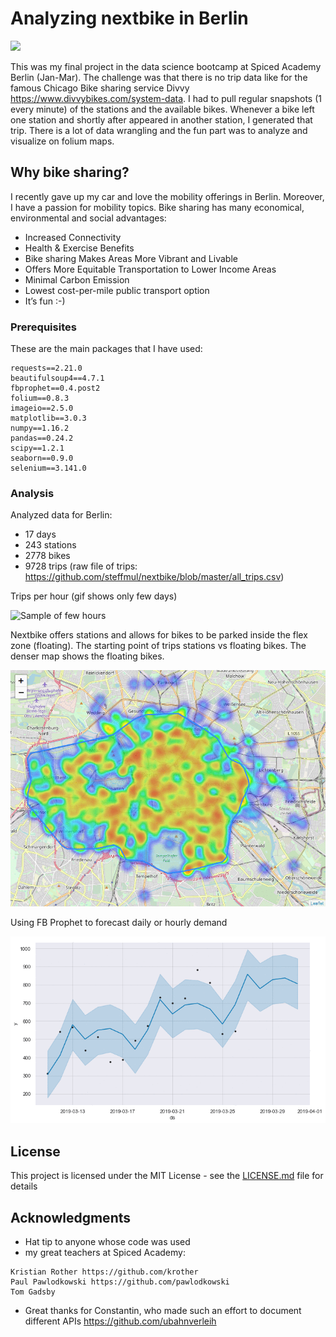 # Analyzing nextbike in Berlin

<img src="https://biking.city/wp-content/uploads/2018/08/deezer-nextbike-bike-sharing-logo.jpg" width="150">

This was my final project in the data science bootcamp at Spiced Academy Berlin (Jan-Mar). The challenge was that there is no trip data like for the famous Chicago Bike sharing service Divvy https://www.divvybikes.com/system-data. I had to pull regular snapshots (1 every minute) of the stations and the available bikes. Whenever a bike left one station and shortly after appeared in another station, I generated that trip. There is a lot of data wrangling and the fun part was to analyze and visualize on folium maps.



## Why bike sharing?

I recently gave up my car and love the mobility offerings in Berlin. Moreover, I have a passion for mobility topics. Bike sharing has many economical, environmental and social advantages:
- Increased Connectivity
- Health & Exercise Benefits
- Bike sharing Makes Areas More Vibrant and Livable
- Offers More Equitable Transportation to Lower Income Areas
- Minimal Carbon Emission
- Lowest cost-per-mile public transport option
- It’s fun :-)


### Prerequisites

These are the main packages that I have used:

```
requests==2.21.0
beautifulsoup4==4.7.1
fbprophet==0.4.post2
folium==0.8.3
imageio==2.5.0
matplotlib==3.0.3
numpy==1.16.2
pandas==0.24.2
scipy==1.2.1
seaborn==0.9.0
selenium==3.141.0
```

### Analysis

Analyzed data for Berlin: 
* 17 days
* 243 stations
* 2778 bikes
* 9728 trips (raw file of trips: https://github.com/steffmul/nextbike/blob/master/all_trips.csv)

Trips per hour (gif shows only few days)

![Sample of few hours](https://raw.githubusercontent.com/steffmul/nextbike/master/nextbike_sample.gif)

Nextbike offers stations and allows for bikes to be parked inside the flex zone (floating). The starting point of trips stations vs floating bikes. The denser map shows the floating bikes.

![Heatmap of stations vs floating](https://raw.githubusercontent.com/steffmul/nextbike/master/floating%20vs%20stations2.gif)

Using FB Prophet to forecast daily or hourly demand

![Forecasting daily or hourly demand](https://raw.githubusercontent.com/steffmul/nextbike/master/forecast.gif)



## License

This project is licensed under the MIT License - see the [LICENSE.md](LICENSE.md) file for details

## Acknowledgments

* Hat tip to anyone whose code was used
* my great teachers at Spiced Academy: 
```
Kristian Rother https://github.com/krother
Paul Pawlodkowski https://github.com/pawlodkowski
Tom Gadsby
```
* Great thanks for Constantin, who made such an effort to document different APIs https://github.com/ubahnverleih
